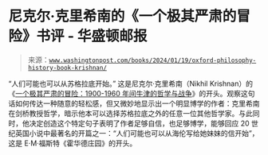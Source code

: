 <!--yml

分类：未分类

日期：2024 年 05 月 27 日 15:16:02

-->

# 尼克尔·克里希南的《一个极其严肃的冒险》书评 - 华盛顿邮报

> 来源：[`www.washingtonpost.com/books/2024/01/19/oxford-philosophy-history-book-krishnan/`](https://www.washingtonpost.com/books/2024/01/19/oxford-philosophy-history-book-krishnan/)

“人们可能也可以从苏格拉底开始。” 这是尼克尔·克里希南（Nikhil Krishnan）的《[一个极其严肃的冒险：1900-1960 年间牛津的哲学与战争](https://amzn.to/3Sm0q5f)》的开头。观察这句话如何传达一种随意的轻松感，但又微妙地显示出一个明显博学的作者：克里希南在剑桥教授哲学，暗示他本可以选择苏格拉底之外的任意一位其他哲学家。与此同时，他决定创造这个特定句子表明了作者足够自信，也足够博学，能够回应 20 世纪英国小说中最著名的开篇之一：“人们可能也可以从海伦写给她妹妹的信开始”，这是 E·M·福斯特《霍华德庄园》的开头。
